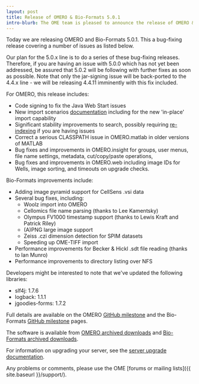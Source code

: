 ```yaml
---
layout: post
title: Release of OMERO & Bio-Formats 5.0.1
intro-blurb: The OME team is pleased to announce the release of OMERO & Bio-Formats 5.0.1
---
```

Today we are releasing OMERO and Bio-Formats 5.0.1. This a bug-fixing
release covering a number of issues as listed below.

Our plan for the 5.0.x line is to do a series of these bug-fixing
releases. Therefore, if you are having an issue with 5.0.0 which has
not yet been addressed, be assured that 5.0.2 will be following with
further fixes as soon as possible. Note that only the jar-signing
issue will be back-ported to the 4.4.x line - we will be releasing
4.4.11 imminently with this fix included.

For OMERO, this release includes:

-  Code signing to fix the Java Web Start issues
-  New import scenarios [documentation](https://www.openmicroscopy.org/site/support/omero5.0/sysadmins/index.html#data-import-options) including for the new 'in-place' import capability
-  Significant stability improvements to search, possibly requiring [re-indexing](https://www.openmicroscopy.org/site/support/omero5.0/developers/Modules/Search.html?highlight=indexing#re-indexing) if you are having issues
-  Correct a serious CLASSPATH issue in OMERO.matlab in older versions of MATLAB 
-  Bug fixes and improvements in OMERO.insight for groups, user menus, file name settings, metadata, cut/copy/paste operations,
-  Bug fixes and improvements in OMERO.web including image IDs for Wells, image sorting, and timeouts on upgrade checks.

Bio-Formats improvements include:

-  Adding image pyramid support for CellSens .vsi data
-  Several bug fixes, including:
    - Woolz import into OMERO
    - Cellomics file name parsing (thanks to Lee Kamentsky)
    - Olympus FV1000 timestamp support (thanks to Lewis Kraft and Patrick Riley)
    - (A)PNG large image support
    - Zeiss .czi dimension detection for SPIM datasets
    - Speeding up OME-TIFF import
-  Performance improvements for Becker & Hickl .sdt file reading (thanks to Ian Munro)
-  Performance improvements to directory listing over NFS

Developers might be interested to note that we've updated the
following libraries:

-  slf4j: 1.7.6
-  logback: 1.1.1
-  jgoodies-forms: 1.7.2

Full details are available on the OMERO [GitHub
milestone](https://github.com/openmicroscopy/openmicroscopy/issues?milestone=20&page=1&state=closed)
and the Bio-Formats [GitHub
milestone](https://github.com/openmicroscopy/bioformats/issues?milestone=14&page=1&state=closed)
pages.

The software is available from [OMERO archived downloads](https://downloads.openmicroscopy.org/omero/5.0.1/) and [Bio-Formats archived downloads](https://downloads.openmicroscopy.org/bio-formats/5.0.1/).

For information on upgrading your server, see the [server upgrade
documentation](https://www.openmicroscopy.org/site/support/omero5.0/sysadmins/server-upgrade.html).

Any problems or comments, please use the OME [forums or mailing
lists]({{ site.baseurl }}/support/).
